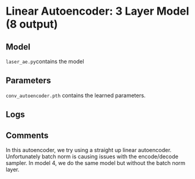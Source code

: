 Linear Autoencoder: 3 Layer Model (8 output)
===

Model
---
`laser_ae.py`contains the model

Parameters
---
`conv_autoencoder.pth` contains the learned parameters.

Logs
---


Comments
---

In this autoencoder, we try using a straight up linear autoencoder. Unfortunately batch norm is causing issues with the encode/decode sampler. In model 4, we do the same model but without the batch norm layer.